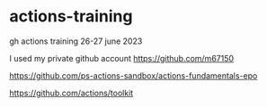 # actions-training
gh actions training 26-27 june 2023

I used my private github account https://github.com/m67150


https://github.com/ps-actions-sandbox/actions-fundamentals-epo

https://github.com/actions/toolkit
